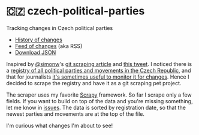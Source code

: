 # 🇨🇿 czech-political-parties

Tracking changes in Czech political parties

- [History of changes](https://github.com/honzajavorek/czech-political-parties/commits/main/items.json)
- [Feed of changes](https://github.com/honzajavorek/czech-political-parties/commits/main.atom) (aka RSS)
- [Download JSON](https://raw.githubusercontent.com/honzajavorek/czech-political-parties/main/items.json)

Inspired by [@simonw](https://github.com/simonw)'s [git scraping article](https://simonwillison.net/2020/Oct/9/git-scraping/) and [this tweet](https://twitter.com/simonw/status/1324479089760104448). I noticed there is a [registry of all political parties and movements in the Czech Republic](https://aplikace.mvcr.cz/seznam-politickych-stran/), and that for journalists [it's sometimes useful to monitor it for changes](https://www.seznamzpravy.cz/clanek/minar-si-zalozil-novy-spolek-pro-cr-ma-zmenit-cesko-k-lepsimu-126163#utm_content=ribbonnavignews&utm_term=milion%20chvilek&utm_medium=hint&utm_source=search.seznam.cz). Hence I decided to scrape the registry and have it as a git scraping pet project.

The scraper uses my favorite [Scrapy](https://docs.scrapy.org/) framework. So far I scrape only a few fields. If you want to build on top of the data and you're missing something, let me know in [issues](https://github.com/honzajavorek/czech-political-parties/issues). The data is sorted by registration date, so that the newest parties and movements are at the top of the file.

I'm curious what changes I'm about to see!
